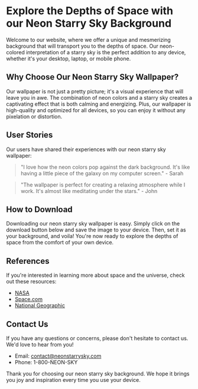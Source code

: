 <!--font:Roboto-->

# Explore the Depths of Space with our Neon Starry Sky Background

Welcome to our website, where we offer a unique and mesmerizing background that will transport you to the depths of space. Our neon-colored interpretation of a starry sky is the perfect addition to any device, whether it's your desktop, laptop, or mobile phone.

## Why Choose Our Neon Starry Sky Wallpaper?

Our wallpaper is not just a pretty picture; it's a visual experience that will leave you in awe. The combination of neon colors and a starry sky creates a captivating effect that is both calming and energizing. Plus, our wallpaper is high-quality and optimized for all devices, so you can enjoy it without any pixelation or distortion.

## User Stories

Our users have shared their experiences with our neon starry sky wallpaper:

> "I love how the neon colors pop against the dark background. It's like having a little piece of the galaxy on my computer screen." - Sarah

> "The wallpaper is perfect for creating a relaxing atmosphere while I work. It's almost like meditating under the stars." - John

## How to Download

Downloading our neon starry sky wallpaper is easy. Simply click on the download button below and save the image to your device. Then, set it as your background, and voila! You're now ready to explore the depths of space from the comfort of your own device.

## References

If you're interested in learning more about space and the universe, check out these resources:

- [NASA](#)
- [Space.com](#)
- [National Geographic](#)

## Contact Us

If you have any questions or concerns, please don't hesitate to contact us. We'd love to hear from you!

- Email: [contact@neonstarrysky.com](mailto:contact@neonstarrysky.com)
- Phone: 1-800-NEON-SKY

Thank you for choosing our neon starry sky background. We hope it brings you joy and inspiration every time you use your device.

<!--

Write me content for website with wallpaper which alt text is:

"A neon-colored interpretation of a starry sky"

The name/title of the page should not be 1:1 copy of the alt text but rather a real content of the website which is using this wallpaper.

- Use markdown format 
- Start with heading
- Heading should be short and concise
- The content should look like a real website 
- The website should not be about the wallpaper, wallpaper is just a related background
- Heading should be contain work "wallpaper" or "background"
- Include real sections like references, contact, user stories, etc. use things relevant to the page purpose.
- Feel free to use structure like headings, bullets, numbering, blockquotes, paragraphs, horizontal lines, etc.
- You can use formatting like bold or _italic_
- You can include UTF-8 emojis
- Links should be only #hash anchors (and you can refer to the document itself)
- Do not include images


---


# Explore the Depths of Space with our Neon Starry Sky Background

Welcome to our website, where we offer a unique and mesmerizing background that will transport you to the depths of space. Our neon-colored interpretation of a starry sky is the perfect addition to any device, whether it's your desktop, laptop, or mobile phone.

## Why Choose Our Neon Starry Sky Wallpaper?

Our wallpaper is not just a pretty picture; it's a visual experience that will leave you in awe. The combination of neon colors and a starry sky creates a captivating effect that is both calming and energizing. Plus, our wallpaper is high-quality and optimized for all devices, so you can enjoy it without any pixelation or distortion.

## User Stories

Our users have shared their experiences with our neon starry sky wallpaper:

> "I love how the neon colors pop against the dark background. It's like having a little piece of the galaxy on my computer screen." - Sarah

> "The wallpaper is perfect for creating a relaxing atmosphere while I work. It's almost like meditating under the stars." - John

## How to Download

Downloading our neon starry sky wallpaper is easy. Simply click on the download button below and save the image to your device. Then, set it as your background, and voila! You're now ready to explore the depths of space from the comfort of your own device.

## References

If you're interested in learning more about space and the universe, check out these resources:

- [NASA](#)
- [Space.com](#)
- [National Geographic](#)

## Contact Us

If you have any questions or concerns, please don't hesitate to contact us. We'd love to hear from you!

- Email: [contact@neonstarrysky.com](mailto:contact@neonstarrysky.com)
- Phone: 1-800-NEON-SKY

Thank you for choosing our neon starry sky background. We hope it brings you joy and inspiration every time you use your device.

-->
